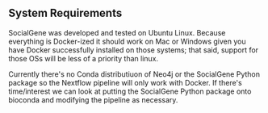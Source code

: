 ## System Requirements

SocialGene was developed and tested on Ubuntu Linux. Because everything is Docker-ized it should work on Mac or Windows given you have Docker successfully installed on those systems; that said, support for those OSs will be less of a priority than linux.

Currently there's no Conda distributiuon of Neo4j or the SocialGene Python package so the Nextflow pipeline will only work with Docker. If there's time/interest we can look at putting the SocialGene Python package onto bioconda and modifying the pipeline as necessary.
